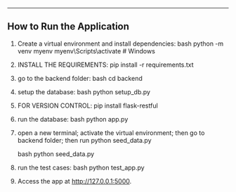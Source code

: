 ---

## How to Run the Application

1. Create a virtual environment and install dependencies:
   bash
   python -m venv myenv
   myenv\Scripts\activate # Windows

2. INSTALL THE REQUIREMENTS:
   pip install -r requirements.txt

3. go to the backend folder:
   bash
   cd backend

4. setup the database:
   bash
   python setup_db.py

5. FOR VERSION CONTROL:
   pip install flask-restful

6. run the database:
   bash
   python app.py

7. open a new terminal; activate the virtual environment; then go to backend folder; then run python seed_data.py

   bash
   python seed_data.py

8. run the test cases:
   bash
   python test_app.py

9. Access the app at http://127.0.0.1:5000.
   ```

   ```


